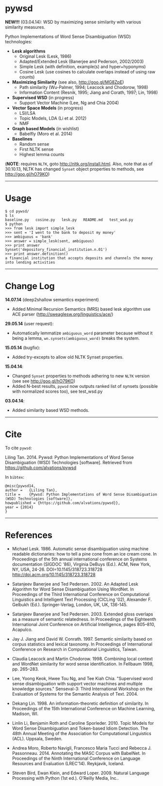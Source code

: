 pywsd
=====

 **NEW!!!** (03.04.14): WSD by maximizing sense similarity with various similarity measures.

Python Implementations of Word Sense Disambiguation (WSD) technologies:

* **Lesk algorithms**
  * Original Lesk (Lesk, 1986)
  * Adapted/Extended Lesk (Banerjee and Pederson, 2002/2003)
  * Simple Lesk (with definition, example(s) and hyper+hyponyms)
  * Cosine Lesk (use cosines to calculate overlaps instead of using raw counts)
* **Maximizing Similarity** (see also, http://goo.gl/MG8ZpE)
  * Path similarity (Wu-Palmer, 1994; Leacock and Chodorow, 1998)
  * Information Content (Resnik, 1995; Jiang and Corath, 1997; Lin, 1998)
* **Supervised WSD** (in progress)
  * Support Vector Machine (Lee, Ng and Chia 2004)
* **Vector Space Models** (in progress)
  * LSI/LSA
  * Topic Models, LDA (Li et al. 2012)
  * NMF
* **Graph based Models** (in wishlist)
  * Babelfly (Moro et al. 2014)
* **Baselines**
  * Random sense
  * First NLTK sense
  * Highest lemma counts 

(**NOTE**: requires `NLTK`, goto http://nltk.org/install.html. Also, note that as of 30.10.13, NLTK has changed `Synset` object properties to methods, see http://goo.gl/hO79KO)


***
Usage
=====

```
$ cd pywsd/
$ ls
baseline.py   cosine.py   lesk.py   README.md   test_wsd.py
$ python
>>> from lesk import simple_lesk
>>> sent = 'I went to the bank to deposit my money'
>>> ambiguous = 'bank'
>>> answer = simple_lesk(sent, ambiguous)
>>> print answer
Synset('depository_financial_institution.n.01')
>>> print answer.definition()
a financial institution that accepts deposits and channels the money into lending activities

```

***
Change Log
=====

**14.07.14** (deep2shallow semantics experiment)
* Added Minimal Recursion Semantics (MRS) based lesk algorithm use ACE parser (http://sweaglesw.org/linguistics/ace/)

**29.05.14** (user request):
* Automatically lemmatize `ambiguous_word` parameter because without it being a lemma, `wn.synsets(ambiguous_word)` breaks the system.

**15.05.14** (bugfix):
* Added try-excepts to allow old NLTK Synset properties.

**15.04.14**: 

* Changed `Synset` properties to methods adhering to new `NLTK` version (see see http://goo.gl/hO79KO)
* Added N-best results, `pywsd` now outputs ranked list of synsets (possible with normalized scores too), see test_wsd.py


**03.04.14**:
* Added similarity based WSD methods.


***
Cite
====

To cite `pywsd`:

Liling Tan. 2014. Pywsd: Python Implementations of Word Sense Disambiguation (WSD) Technologies [software]. Retrieved from  https://github.com/alvations/pywsd

In `bibtex`:

```
@misc{pywsd14,
author =   {Liling Tan},
title =    {Pywsd: Python Implementations of Word Sense Disambiguation (WSD) Technologies [software]},
howpublished = {https://github.com/alvations/pywsd}},
year = {2014}
}
```



***
References
=========

* Michael Lesk. 1986. Automatic sense disambiguation using machine readable dictionaries: how to tell a pine cone from an ice cream cone. In Proceedings of the 5th annual international conference on Systems documentation (SIGDOC '86), Virginia DeBuys (Ed.). ACM, New York, NY, USA, 24-26. DOI=10.1145/318723.318728 http://doi.acm.org/10.1145/318723.318728

* Satanjeev Banerjee and Ted Pedersen. 2002. An Adapted Lesk Algorithm for Word Sense Disambiguation Using WordNet. In Proceedings of the Third International Conference on Computational Linguistics and Intelligent Text Processing (CICLing '02), Alexander F. Gelbukh (Ed.). Springer-Verlag, London, UK, UK, 136-145.

* Satanjeev Banerjee and Ted Pedersen. 2003. Extended gloss overlaps as a measure of semantic relatedness. In Proceedings of the Eighteenth International
Joint Conference on Artificial Intelligence, pages 805–810, Acapulco.

* Jay J. Jiang and David W. Conrath. 1997. Semantic similarity based on corpus statistics and lexical taxonomy. In Proceedings of International Conference on Research in Computational Linguistics, Taiwan.

* Claudia Leacock and Martin Chodorow. 1998. Combining local context and WordNet similarity for word sense identification. In Fellbaum 1998, pp. 265–283.

* Lee, Yoong Keok, Hwee Tou Ng, and Tee Kiah Chia. "Supervised word sense disambiguation with support vector machines and multiple knowledge sources." Senseval-3: Third International Workshop on the Evaluation of Systems for the Semantic Analysis of Text. 2004.

* Dekang Lin. 1998. An information-theoretic definition of similarity. In Proceedings of the 15th International Conference on Machine Learning, Madison, WI.

* Linlin Li, Benjamin Roth and Caroline Sporleder. 2010. Topic Models for Word Sense Disambiguation and Token-based Idiom Detection. The 48th Annual Meeting of the Association for Computational Linguistics (ACL). Uppsala, Sweden.

* Andrea Moro, Roberto Navigli, Francesco Maria Tucci and Rebecca J. Passonneau. 2014. Annotating the MASC Corpus with BabelNet. In Proceedings of the Ninth International Conference on Language Resources and Evaluation (LREC'14). Reykjavik, Iceland.

* Steven Bird, Ewan Klein, and Edward Loper. 2009. Natural Language Processing with Python (1st ed.). O'Reilly Media, Inc..
